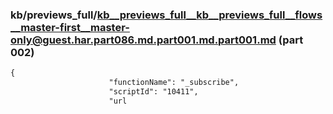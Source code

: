 ### kb/previews_full/kb__previews_full__kb__previews_full__flows__master-first__master-only@guest.har.part086.md.part001.md.part001.md (part 002)

```md
{
                      "functionName": "_subscribe",
                      "scriptId": "10411",
                      "url
```

```

